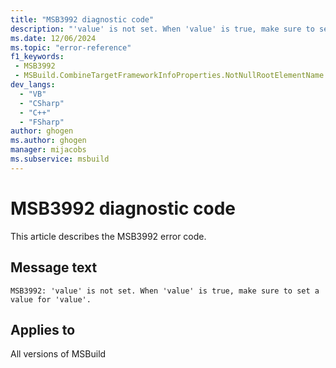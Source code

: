 ```yaml
---
title: "MSB3992 diagnostic code"
description: "'value' is not set. When 'value' is true, make sure to set a value for 'value'."
ms.date: 12/06/2024
ms.topic: "error-reference"
f1_keywords:
 - MSB3992
 - MSBuild.CombineTargetFrameworkInfoProperties.NotNullRootElementName
dev_langs:
  - "VB"
  - "CSharp"
  - "C++"
  - "FSharp"
author: ghogen
ms.author: ghogen
manager: mijacobs
ms.subservice: msbuild
---
```


# MSB3992 diagnostic code

<!-- :::ErrorDefinitionDescription::: -->
<!-- :::editable-content name="introDescription"::: -->
This article describes the MSB3992 error code.
<!-- :::editable-content-end::: -->

## Message text

```output
MSB3992: 'value' is not set. When 'value' is true, make sure to set a value for 'value'.
```

<!-- :::editable-content name="postOutputDescription"::: -->
<!--
{StrBegin="MSB3992: "}
-->
<!-- :::editable-content-end::: -->
<!-- :::ErrorDefinitionDescription-end::: -->

## Applies to

All versions of MSBuild
